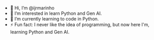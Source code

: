 - 👋 Hi, I’m @ijrmarinho
- 👀 I’m interested in learn Python and Gen AI. 
- 🌱 I’m currently learning to code in Python. 
- ⚡ Fun fact: I never like the idea of programming, but now here I'm, learning Python and Gen AI. 

<!---
ijrmarinho/ijrmarinho is a ✨ special ✨ repository because its `README.md` (this file) appears on your GitHub profile.
You can click the Preview link to take a look at your changes.
--->
